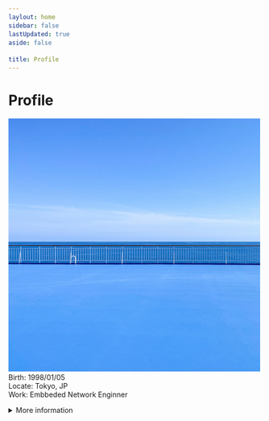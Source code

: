 ```yaml
---
laylout: home
sidebar: false
lastUpdated: true
aside: false

title: Profile
---
```


# Profile
![mitsu-yuki's icon](./assets/icons/mitsu-yuki-icon.jpg)
Birth: 1998/01/05  
Locate: Tokyo, JP  
Work: Embbeded Network Enginner  

<details><summary>More information</summary>

:tada:

</details>
